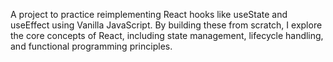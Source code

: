 A project to practice reimplementing React hooks like useState and useEffect using Vanilla JavaScript.
By building these from scratch, I explore the core concepts of React, including state management, lifecycle handling, and functional programming principles.
